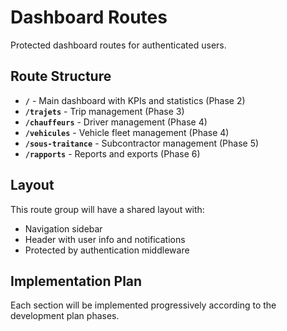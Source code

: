 # Dashboard Routes

Protected dashboard routes for authenticated users.

## Route Structure

- **`/`** - Main dashboard with KPIs and statistics (Phase 2)
- **`/trajets`** - Trip management (Phase 3)
- **`/chauffeurs`** - Driver management (Phase 4)
- **`/vehicules`** - Vehicle fleet management (Phase 4)
- **`/sous-traitance`** - Subcontractor management (Phase 5)
- **`/rapports`** - Reports and exports (Phase 6)

## Layout

This route group will have a shared layout with:
- Navigation sidebar
- Header with user info and notifications
- Protected by authentication middleware

## Implementation Plan

Each section will be implemented progressively according to the development plan phases.

